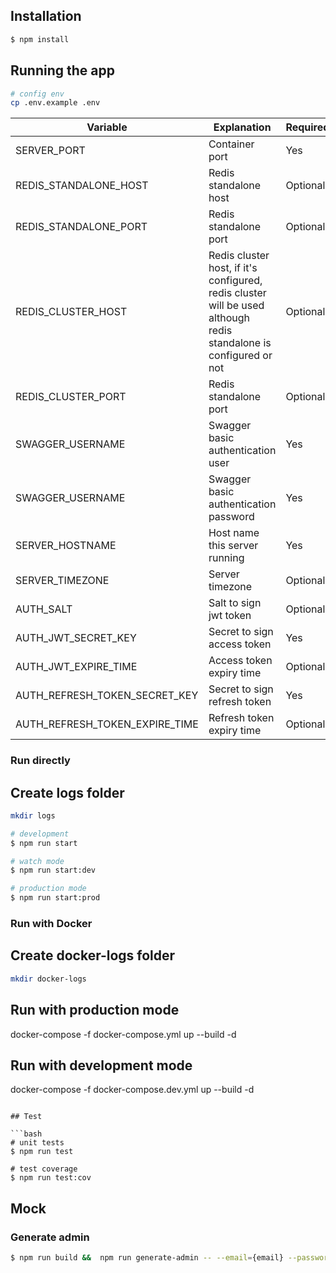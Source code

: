 ## Installation

```bash
$ npm install
```

## Running the app

```bash
# config env
cp .env.example .env
```
| Variable | Explanation | Required | Default |
| ------------- | --- | ------------- | --- |
| SERVER_PORT | Container port | Yes | 3200 | 
| REDIS_STANDALONE_HOST | Redis standalone host | Optional | localhost |
| REDIS_STANDALONE_PORT | Redis standalone port | Optional | 6379 |
| REDIS_CLUSTER_HOST | Redis cluster host, if it's configured, redis cluster will be used although redis standalone is configured or not | Optional | 
| REDIS_CLUSTER_PORT | Redis standalone port | Optional |
| SWAGGER_USERNAME | Swagger basic authentication user | Yes |
| SWAGGER_USERNAME | Swagger basic authentication password | Yes |
| SERVER_HOSTNAME | Host name this server running | Yes | 127.0.0.1:3200 |
| SERVER_TIMEZONE | Server timezone | Optional | UTC |
| AUTH_SALT | Salt to sign jwt token | Optional | 10 |
| AUTH_JWT_SECRET_KEY | Secret to sign access token | Yes |
| AUTH_JWT_EXPIRE_TIME | Access token expiry time | Optional | 1d |
| AUTH_REFRESH_TOKEN_SECRET_KEY | Secret to sign refresh token | Yes |
| AUTH_REFRESH_TOKEN_EXPIRE_TIME | Refresh token expiry time | Optional | 7d |


### Run directly
## Create logs folder
```bash
mkdir logs
```

```bash
# development
$ npm run start

# watch mode
$ npm run start:dev

# production mode
$ npm run start:prod
```

### Run with Docker
## Create docker-logs folder
```bash
mkdir docker-logs
```

## Run with production mode
docker-compose -f docker-compose.yml up --build  -d 

## Run with development mode
docker-compose -f docker-compose.dev.yml up --build  -d 
```

## Test

```bash
# unit tests
$ npm run test

# test coverage
$ npm run test:cov
```

## Mock
### Generate admin
```bash
$ npm run build &&  npm run generate-admin -- --email={email} --password={password} 
```



